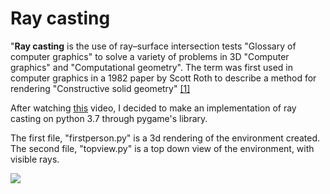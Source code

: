 ﻿# Ray casting
"**Ray casting** is the use of ray–surface intersection tests "Glossary of computer graphics" to solve a variety of problems in 3D  "Computer graphics" and "Computational geometry". The term was first used in computer graphics in a 1982 paper by Scott Roth to describe a method for rendering "Constructive solid geometry" [[1]](https://en.wikipedia.org/wiki/Ray_casting)

After watching [this](https://www.youtube.com/watch?v=TOEi6T2mtHo&t=973s) video, I decided to make an implementation of ray casting on python 3.7 through pygame's library.

The first file, "firstperson.py" is a 3d rendering of the environment created. The second file, "topview.py" is a top down view of the environment, with visible rays. 

![](https://i.imgur.com/0rp4pFU.gif)